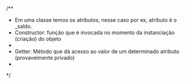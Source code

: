 /**
 * Em uma classe temos os atributos, nesse caso por ex, atributo é o _saldo.
 * Constructor: função que é invocada no momento da instanciação (criação) do objeto
 * 
 * Getter: Método que dá acesso ao valor de um determinado atributo (provavelmente privado)
 * 
 */


